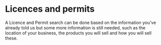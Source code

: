 # Licences and permits

A Licence and Permit search can be done based on the information you’ve already told us but some more information is still needed, such as the location of your business, the products you will sell and how you will sell these.
